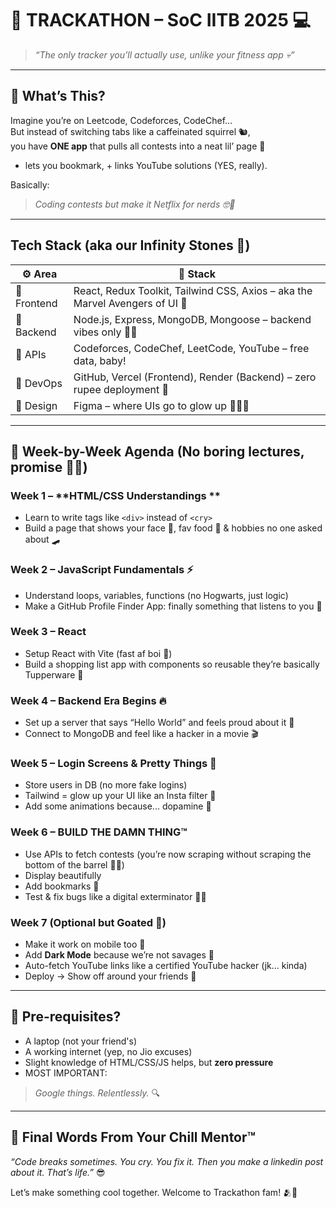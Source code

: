 # 🤖 TRACKATHON – SoC IITB 2025 💻 
> _“The only tracker you’ll actually use, unlike your fitness app 💀”_

---

## 🧐 What’s This?

Imagine you’re on Leetcode, Codeforces, CodeChef...  
But instead of switching tabs like a caffeinated squirrel 🐿️,  
you have **ONE app** that pulls all contests into a neat lil’ page 📅  
+ lets you bookmark, + links YouTube solutions (YES, really).  

Basically:
> _Coding contests but make it Netflix for nerds 🤓🍿_

---

##  Tech Stack (aka our Infinity Stones 💎)

| ⚙️ Area | 💼 Stack |
|--------|----------|
| 🧪 Frontend | React, Redux Toolkit, Tailwind CSS, Axios – aka the Marvel Avengers of UI 💅 |
| 🔮 Backend | Node.js, Express, MongoDB, Mongoose – backend vibes only 🧙‍♂️ |
| 🔗 APIs | Codeforces, CodeChef, LeetCode, YouTube – free data, baby! |
| 🚀 DevOps | GitHub, Vercel (Frontend), Render (Backend) – zero rupee deployment 💸 |
| 🎨 Design | Figma – where UIs go to glow up 💁‍♀️✨ |

---

## 📅 Week-by-Week Agenda (No boring lectures, promise 🙅‍♂️)

### Week 1 – **HTML/CSS Understandings **
- Learn to write tags like `<div>` instead of `<cry>`
- Build a page that shows your face 😬, fav food 🍕 & hobbies no one asked about 🛹

### Week 2 – **JavaScript Fundamentals ⚡**
- Understand loops, variables, functions (no Hogwarts, just logic)
- Make a GitHub Profile Finder App: finally something that listens to you 😤

### Week 3 – **React**
- Setup React with Vite (fast af boi 🚀)
- Build a shopping list app with components so reusable they’re basically Tupperware 🥡

### Week 4 – **Backend Era Begins 🔥**
- Set up a server that says “Hello World” and feels proud about it 🤖
- Connect to MongoDB and feel like a hacker in a movie 🎬

### Week 5 – **Login Screens & Pretty Things 🎀**
- Store users in DB (no more fake logins)
- Tailwind = glow up your UI like an Insta filter 💅
- Add some animations because... dopamine 🐒

### Week 6 – **BUILD THE DAMN THING™️**
- Use APIs to fetch contests (you’re now scraping without scraping the bottom of the barrel 😮‍💨)
- Display beautifully
- Add bookmarks 💖
- Test & fix bugs like a digital exterminator 🐛🔫

### Week 7 (Optional but Goated 🐐)
- Make it work on mobile too 📱
- Add **Dark Mode** because we’re not savages 👀
- Auto-fetch YouTube links like a certified YouTube hacker (jk... kinda)
- Deploy → Show off around your friends 🚀

---

## 🧾 Pre-requisites?

- A laptop (not your friend's)
- A working internet (yep, no Jio excuses)
- Slight knowledge of HTML/CSS/JS helps, but **zero pressure**
- MOST IMPORTANT:  
> _Google things. Relentlessly._ 🔍

---

## 💬 Final Words From Your Chill Mentor™

_“Code breaks sometimes. You cry. You fix it. Then you make a linkedin post about it. That’s life.”_ 😎  

Let’s make something cool together. Welcome to Trackathon fam! 🫂🚀  
